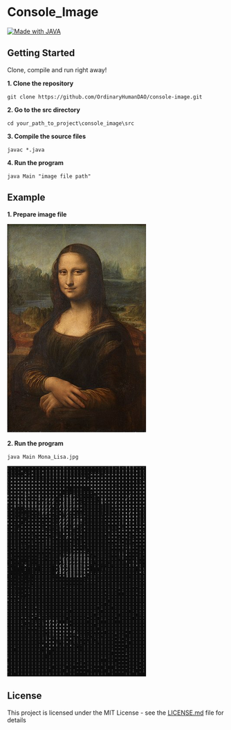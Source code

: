 # Console_Image
[![Made with JAVA](https://img.shields.io/badge/Made_with-JAVA-1abc9c.svg)](https://en.wikipedia.org/wiki/Java_(programming_language))

## Getting Started
Clone, compile and run right away!

**1. Clone the repository**
```
git clone https://github.com/OrdinaryHumanDAO/console-image.git
```
**2. Go to the src directory**
```
cd your_path_to_project\console_image\src
```
**3. Compile the source files**
```
javac *.java
```
**4. Run the program**
```
java Main "image file path"
```

## Example
**1. Prepare image file**

![Mona_Lisa.jpg](https://github.com/OrdinaryHumanDAO/console-image/blob/main/Mona_Lisa.jpg)

**2. Run the program**
```
java Main Mona_Lisa.jpg
```
<img width="321" alt="console_Mona_Lisa.png" src="https://github.com/OrdinaryHumanDAO/console-image/blob/main/console_Mona_Lisa.png">

## License
This project is licensed under the MIT License - see the [LICENSE.md](https://github.com/OrdinaryHumanDAO/console-image/blob/master/LICENSE.md) file for details